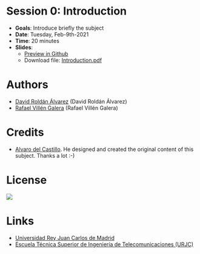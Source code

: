 # Session 0: Introduction

* **Goals**: Introduce briefly the subject
* **Date**: Tuesday, Feb-9th-2021
* **Time**: 20 minutes
* **Slides**: 
  * [Preview in Github](https://github.com/davidrol6/2020-2021-PNE/blob/master/s0-introduction/Introduction.pdf)
  * Download file: [Introduction.pdf](https://github.com/davidrol6/2020-2021-PNE/raw/master/s0-introduction/Introduction.pdf)

# Authors

* [David Roldán Álvarez](https://github.com/davidrol6) (David Roldán Álvarez)
* [Rafael Villén Galera]() (Rafael Villén Galera)

# Credits

* [Alvaro del Castillo](https://github.com/acs). He designed and created the original content of this subject. Thanks a lot :-)

# License

![](https://github.com/Obijuan/digital-electronics-with-open-FPGAs-tutorial/raw/master/wiki/portada/attribution-share-alike-creative-commons-license.png)

# Links

* [Universidad Rey Juan Carlos de Madrid](https://www.urjc.es/)
* [Escuela Técnica Superior de Ingeniería de Telecomunicaciones (URJC)](https://www.urjc.es/universidad/facultades/escuela-tecnica-superior-de-ingenieria-de-las-telecomunicaciones/content/etsit-escuela-tecnica-superior-de-ingenieria-de-telecomunicacion)